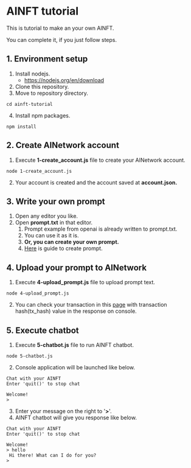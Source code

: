 # AINFT tutorial

This is tutorial to make an your own AINFT.

You can complete it, if you just follow steps.

## 1. Environment setup

1. Install nodejs.
    - https://nodejs.org/en/download
2. Clone this repository.
3. Move to repository directory.
```
cd ainft-tutorial
```
4. Install npm packages.
```
npm install
```

## 2. Create AINetwork account
1. Execute __1-create_account.js__ file to create your AINetwork account.
```
node 1-create_account.js
```
2. Your account is created and the account saved at __account.json.__

## 3. Write your own prompt
1. Open any editor you like.
2. Open __prompt.txt__ in that editor.
    1. Prompt example from openai is already written to prompt.txt.
    2. You can use it as it is.
    3. __Or, you can create your own prompt.__
    4. [Here](https://platform.openai.com/docs/guides/completion/conversation) is guide to create prompt.

## 4. Upload your prompt to AINetwork
1. Execute __4-upload_prompt.js__ file to upload prompt text.
```
node 4-upload_prompt.js
```
2. You can check your transaction in this [page](https://testnet-insight.ainetwork.ai/) with transaction hash(tx_hash) value in the response on console.

## 5. Execute chatbot
1. Execute __5-chatbot.js__ file to run AINFT chatbot.
```
node 5-chatbot.js
```
2. Console application will be launched like below.
```
Chat with your AINFT
Enter 'quit()' to stop chat

Welcome!
>
```
3. Enter your message on the right to '__>__'.
4. AINFT chatbot will give you response like below.
```
Chat with your AINFT
Enter 'quit()' to stop chat

Welcome!
> hello
 Hi there! What can I do for you?
> 
```
